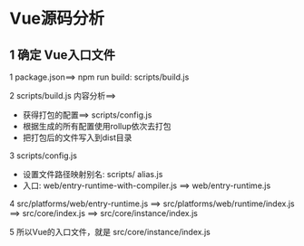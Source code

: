# Vue源码分析

## 1 确定 Vue入口文件

1 package.json==> npm run build: scripts/build.js

2 scripts/build.js 内容分析==> 
  - 获得打包的配置==> scripts/config.js
  - 根据生成的所有配置使用rollup依次去打包
  - 把打包后的文件写入到dist目录

3 scripts/config.js
  - 设置文件路径映射别名: scripts/ alias.js
  - 入口: web/entry-runtime-with-compiler.js ==> web/entry-runtime.js

4 src/platforms/web/entry-runtime.js ==> 
  src/platforms/web/runtime/index.js ==> 
  src/core/index.js ==> 
  src/core/instance/index.js

5 所以Vue的入口文件，就是 src/core/instance/index.js